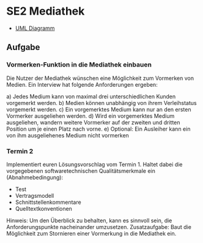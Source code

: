 # SE2 Mediathek

- [UML Diagramm](https://lucid.app/lucidchart/af188135-bc6b-463b-aa85-98e1c0dcb704/edit)

## Aufgabe

### Vormerken-Funktion in die Mediathek einbauen
Die Nutzer der Mediathek wünschen eine Möglichkeit zum Vormerken von Medien. 
Ein Interview hat folgende Anforderungen ergeben:

a) Jedes Medium kann von maximal drei unterschiedlichen Kunden vorgemerkt werden.
b) Medien können unabhängig von ihrem Verleihstatus vorgemerkt werden.
c) Ein vorgemerktes Medium kann nur an den ersten Vormerker ausgeliehen werden.
d) Wird ein vorgemerktes Medium ausgeliehen, wandern weitere Vormerker auf der zweiten und dritten Position um je einen Platz nach vorne.
e) Optional: Ein Ausleiher kann ein von ihm ausgeliehenes Medium nicht vormerken

### Termin 2

Implementiert euren Lösungsvorschlag vom Termin 1. Haltet dabei die vorgegebenen softwaretechnischen Qualitätsmerkmale
ein (Abnahmebedingung):
- Test
- Vertragsmodell
- Schnittstellenkommentare
- Quelltextkonventionen

Hinweis: Um den Überblick zu behalten, kann es sinnvoll sein, die Anforderungspunkte nacheinander umzusetzen.
Zusatzaufgabe: Baut die Möglichkeit zum Stornieren einer Vormerkung in die Mediathek ein.
